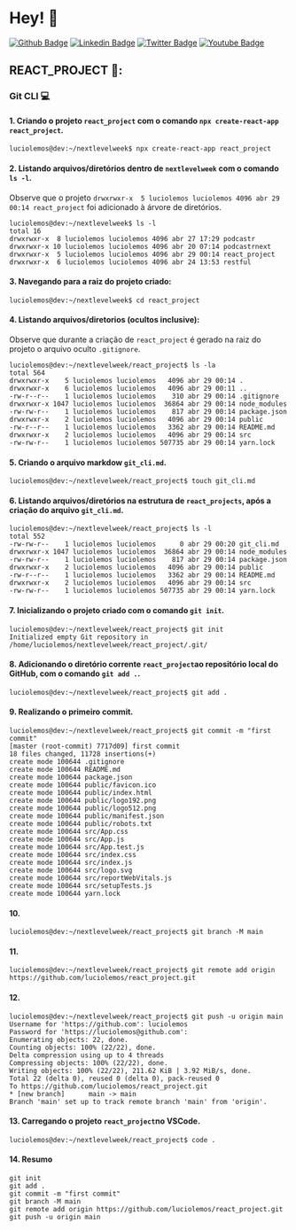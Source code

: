 # Hey! 👤

[![Github Badge](https://img.shields.io/badge/-Github-000?style=flat-square&logo=Github&logoColor=white&link=https://github.com/luciolemos)](https://github.com/luciolemos)
[![Linkedin Badge](https://img.shields.io/badge/-LinkedIn-blue?style=flat-square&logo=Linkedin&logoColor=white&link=https://www.linkedin.com/in/lucio-lemos-a550441a1/)](https://www.linkedin.com/in/lucio-lemos-a550441a1/)
[![Twitter Badge](https://img.shields.io/badge/-Twitter-1ca0f1?style=flat-square&labelColor=1ca0f1&logo=twitter&logoColor=white&link=https://twitter.com/lucciolemos)](https://twitter.com/lucciolemos)
[![Youtube Badge](https://img.shields.io/badge/-YouTube-ff0000?style=flat-square&labelColor=ff0000&logo=youtube&logoColor=white&link=https://studio.youtube.com/channel/UCrNM1nr2nw0lSqMD10m6rLw)](#)
## REACT_PROJECT 📌:
### Git CLI 💻
#### 1. Criando o projeto `react_project` com o comando `npx create-react-app react_project`. 
    luciolemos@dev:~/nextlevelweek$ npx create-react-app react_project
    
#### 2. Listando arquivos/diretórios dentro de `nextlevelweek` com o comando `ls -l`.
Observe que o projeto `drwxrwxr-x  5 luciolemos luciolemos 4096 abr 29 00:14 react_project` foi adicionado à árvore de diretórios.


    luciolemos@dev:~/nextlevelweek$ ls -l
    total 16
    drwxrwxr-x  8 luciolemos luciolemos 4096 abr 27 17:29 podcastr
    drwxrwxr-x 10 luciolemos luciolemos 4096 abr 20 07:14 podcastrnext
    drwxrwxr-x  5 luciolemos luciolemos 4096 abr 29 00:14 react_project
    drwxrwxr-x  6 luciolemos luciolemos 4096 abr 24 13:53 restful
#### 3. Navegando para a raiz do projeto criado:    
    luciolemos@dev:~/nextlevelweek$ cd react_project
#### 4. Listando arquivos/diretorios (ocultos inclusive):
Observe que durante a criação de `react_project` é gerado na raiz do projeto o arquivo oculto `.gitignore`. 


    luciolemos@dev:~/nextlevelweek/react_project$ ls -la
    total 564
    drwxrwxr-x    5 luciolemos luciolemos   4096 abr 29 00:14 .
    drwxrwxr-x    6 luciolemos luciolemos   4096 abr 29 00:11 ..
    -rw-r--r--    1 luciolemos luciolemos    310 abr 29 00:14 .gitignore
    drwxrwxr-x 1047 luciolemos luciolemos  36864 abr 29 00:14 node_modules
    -rw-rw-r--    1 luciolemos luciolemos    817 abr 29 00:14 package.json
    drwxrwxr-x    2 luciolemos luciolemos   4096 abr 29 00:14 public
    -rw-r--r--    1 luciolemos luciolemos   3362 abr 29 00:14 README.md
    drwxrwxr-x    2 luciolemos luciolemos   4096 abr 29 00:14 src
    -rw-rw-r--    1 luciolemos luciolemos 507735 abr 29 00:14 yarn.lock
#### 5. Criando o arquivo markdow `git_cli.md`.
    luciolemos@dev:~/nextlevelweek/react_project$ touch git_cli.md
#### 6. Listando arquivos/diretórios na estrutura de `react_projects`, após a criação do arquivo `git_cli.md`.
    luciolemos@dev:~/nextlevelweek/react_project$ ls -l
    total 552
    -rw-rw-r--    1 luciolemos luciolemos      0 abr 29 00:20 git_cli.md
    drwxrwxr-x 1047 luciolemos luciolemos  36864 abr 29 00:14 node_modules
    -rw-rw-r--    1 luciolemos luciolemos    817 abr 29 00:14 package.json
    drwxrwxr-x    2 luciolemos luciolemos   4096 abr 29 00:14 public
    -rw-r--r--    1 luciolemos luciolemos   3362 abr 29 00:14 README.md
    drwxrwxr-x    2 luciolemos luciolemos   4096 abr 29 00:14 src
    -rw-rw-r--    1 luciolemos luciolemos 507735 abr 29 00:14 yarn.lock
#### 7. Inicializando o projeto criado com o comando `git init`.
    luciolemos@dev:~/nextlevelweek/react_project$ git init
    Initialized empty Git repository in /home/luciolemos/nextlevelweek/react_project/.git/
#### 8. Adicionando o diretório corrente `react_project`ao repositório local do GitHub, com o comando `git add .`.
    luciolemos@dev:~/nextlevelweek/react_project$ git add .
#### 9. Realizando o primeiro commit.
    luciolemos@dev:~/nextlevelweek/react_project$ git commit -m "first commit"
    [master (root-commit) 7717d09] first commit
    18 files changed, 11728 insertions(+)
    create mode 100644 .gitignore
    create mode 100644 README.md
    create mode 100644 package.json
    create mode 100644 public/favicon.ico
    create mode 100644 public/index.html
    create mode 100644 public/logo192.png
    create mode 100644 public/logo512.png
    create mode 100644 public/manifest.json
    create mode 100644 public/robots.txt
    create mode 100644 src/App.css
    create mode 100644 src/App.js
    create mode 100644 src/App.test.js
    create mode 100644 src/index.css
    create mode 100644 src/index.js
    create mode 100644 src/logo.svg
    create mode 100644 src/reportWebVitals.js
    create mode 100644 src/setupTests.js
    create mode 100644 yarn.lock
#### 10.    
    luciolemos@dev:~/nextlevelweek/react_project$ git branch -M main
#### 11.     
    luciolemos@dev:~/nextlevelweek/react_project$ git remote add origin https://github.com/luciolemos/react_project.git
#### 12.
    luciolemos@dev:~/nextlevelweek/react_project$ git push -u origin main
    Username for 'https://github.com': luciolemos
    Password for 'https://luciolemos@github.com': 
    Enumerating objects: 22, done.
    Counting objects: 100% (22/22), done.
    Delta compression using up to 4 threads
    Compressing objects: 100% (22/22), done.
    Writing objects: 100% (22/22), 211.62 KiB | 3.92 MiB/s, done.
    Total 22 (delta 0), reused 0 (delta 0), pack-reused 0
    To https://github.com/luciolemos/react_project.git
    * [new branch]      main -> main
    Branch 'main' set up to track remote branch 'main' from 'origin'.
#### 13. Carregando o projeto `react_project`no VSCode.
    luciolemos@dev:~/nextlevelweek/react_project$ code .
#### 14. Resumo
    git init
    git add .
    git commit -m "first commit"
    git branch -M main
    git remote add origin https://github.com/luciolemos/react_project.git
    git push -u origin main
    
